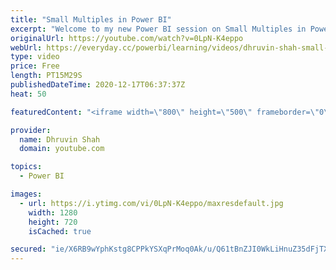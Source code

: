 ```yaml
---
title: "Small Multiples in Power BI"
excerpt: "Welcome to my new Power BI session on Small Multiples in Power BI. “Small Multiples”- a new feature rolled out during December 2020 Power BI Desktop Update. Small Multiples is available as a Preview feature at this moment. This is a very cool feature we can use with our stacked bar and column charts,"
originalUrl: https://youtube.com/watch?v=0LpN-K4eppo
webUrl: https://everyday.cc/powerbi/learning/videos/dhruvin-shah-small-multiples-in-power-bi/
type: video
price: Free
length: PT15M29S
publishedDateTime: 2020-12-17T06:37:37Z
heat: 50

featuredContent: "<iframe width=\"800\" height=\"500\" frameborder=\"0\" src=\"https://www.youtube.com/embed/0LpN-K4eppo\" allow=\"accelerometer; autoplay; encrypted-media; gyroscope; picture-in-picture\" allowfullscreen></iframe>"

provider:
  name: Dhruvin Shah
  domain: youtube.com

topics:
  - Power BI

images:
  - url: https://i.ytimg.com/vi/0LpN-K4eppo/maxresdefault.jpg
    width: 1280
    height: 720
    isCached: true

secured: "ie/X6RB9wYphKstg8CPPkYSXqPrMoq0Ak/u/Q61tBnZJI0WkLiHnuZ35dFjTXq2mC7A3111YCoXplvxB9DxFDL3pMFQGpfhz8HWELLm0Ww4G3oU+KXGZXPqC19/tX98X6fdXrZPunBz+R48y7RxIoqQeJQzSGF4F/PZ8aiR/McUw6+AR+sio1scHobjlIYtDR7CR4A8JDoqIqIpuzglOg6a2FXKL+JKkQHI/Uh2L4Tb6q6YLn8IiUMnpGK7DwKncoeD/NLvhTASFRWdbZAqFIlFri5wXfAh1I9jWmNmy5o0QxRmF4+VT0/iy1rMZcVNOO7l5Zh529Vle/WF8O1v3GqhvwZBSJRF4SD6vujFuepN8TJeXrh7k2PzCM38Kg8zv97ufjr74xgNmFTB8km4BVtttucMihVCjnVXGFOjRzIM=;ed+SZfJAgUxC6ecMar4SVg=="
---
```


